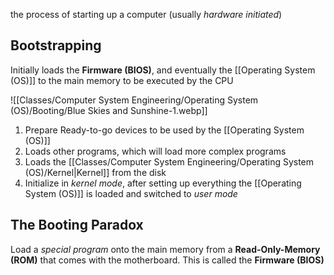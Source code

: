 the process of starting up a computer (usually *hardware initiated*)

## Bootstrapping
Initially loads the **Firmware (BIOS)**, and eventually the [[Operating System (OS)]] to the main memory to be executed by the CPU

![[Classes/Computer System Engineering/Operating System (OS)/Booting/Blue Skies and Sunshine-1.webp]]

1. Prepare Ready-to-go devices to be used by the [[Operating System (OS)]] 
2. Loads other programs, which will load more complex programs
3. Loads the [[Classes/Computer System Engineering/Operating System (OS)/Kernel|Kernel]] from the disk
4. Initialize in *kernel mode*, after setting up everything the [[Operating System (OS)]] is loaded and switched to *user mode*  

## The Booting Paradox
Load a *special program* onto the main memory from a **Read-Only-Memory (ROM)** that comes with the motherboard. This is called the **Firmware (BIOS)** 